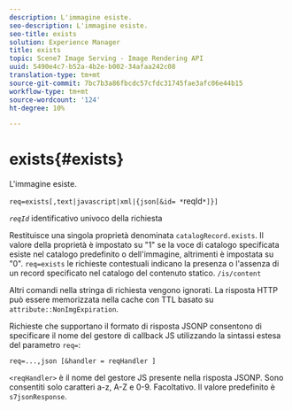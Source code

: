 ```yaml
---
description: L'immagine esiste.
seo-description: L'immagine esiste.
seo-title: exists
solution: Experience Manager
title: exists
topic: Scene7 Image Serving - Image Rendering API
uuid: 5490e4c7-b52a-4b2e-b002-34afaa242c08
translation-type: tm+mt
source-git-commit: 7bc7b3a86fbcdc57cfdc31745fae3afc06e44b15
workflow-type: tm+mt
source-wordcount: '124'
ht-degree: 10%

---
```



# exists{#exists}

L&#39;immagine esiste.

`req=exists[,text|javascript|xml|{json[&id= *`reqId`*]}]`

*`reqId`* identificativo univoco della richiesta

Restituisce una singola proprietà denominata `catalogRecord.exists`. Il valore della proprietà è impostato su &quot;1&quot; se la voce di catalogo specificata esiste nel catalogo predefinito o dell&#39;immagine, altrimenti è impostata su &quot;0&quot;. `req=exists` le richieste contestuali indicano la presenza o l&#39;assenza di un record specificato nel catalogo del contenuto statico.  `/is/content` 

Altri comandi nella stringa di richiesta vengono ignorati. La risposta HTTP può essere memorizzata nella cache con TTL basato su `attribute::NonImgExpiration`.

Richieste che supportano il formato di risposta JSONP consentono di specificare il nome del gestore di callback JS utilizzando la sintassi estesa del parametro `req=`:

`req=...,json [&handler = reqHandler ]`

`<reqHandler>` è il nome del gestore JS presente nella risposta JSONP. Sono consentiti solo caratteri a-z, A-Z e 0-9. Facoltativo. Il valore predefinito è `s7jsonResponse`.
